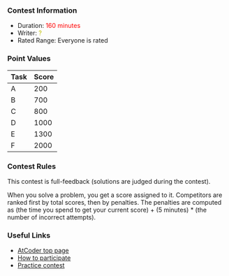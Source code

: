 
<div>

<span>

<span>

### **Contest Information**

<ul>

<li>
Duration: 
<font color="red">160 minutes</font>

</li>

<li>
Writer: 
<font color="#C0C000">?</font>

</li>

<li>
Rated Range: Everyone is rated
</li>

</ul>

### **Point Values**

<div>

<div>

<table>

<thead>

<tr>

<th>
Task
</th>

<th>
Score
</th>

</tr>

</thead>

<tbody>

<tr>

<td>
A
</td>

<td>
200
</td>

</tr>

<tr>

<td>
B
</td>

<td>
700
</td>

</tr>

<tr>

<td>
C
</td>

<td>
800
</td>

</tr>

<tr>

<td>
D
</td>

<td>
1000
</td>

</tr>

<tr>

<td>
E
</td>

<td>
1300
</td>

</tr>

<tr>

<td>
F
</td>

<td>
2000
</td>

</tr>

</tbody>

</table>

</div>

</div>

### **Contest Rules**
This contest is full-feedback (solutions are judged during the contest).




When you solve a problem, you get a score assigned to it.
Competitors are ranked first by total scores, then by penalties.
The penalties are computed as (the time you spend to get your current score) + (5 minutes) * (the number of incorrect attempts).






### **Useful Links**

<ul>

<li>
<a href="https://atcoder.jp/">AtCoder top page</a>
</li>

<li>
<a href="https://atcoder.jp/post/2">How to participate</a>
</li>

<li>
<a href="https://practice.contest.atcoder.jp/">Practice contest</a>
</li>

</ul>

</span>

</span>

</div>
